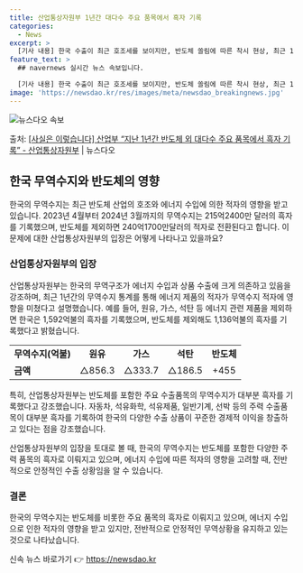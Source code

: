 ```yaml
---
title: 산업통상자원부 1년간 대다수 주요 품목에서 흑자 기록
categories:
  - News
excerpt: >
  [기사 내용] 한국 수출이 최근 호조세를 보이지만, 반도체 쏠림에 따른 착시 현상, 최근 1년간(2023년 …
feature_text: >
  ## navernews 실시간 뉴스 속보입니다.

  [기사 내용] 한국 수출이 최근 호조세를 보이지만, 반도체 쏠림에 따른 착시 현상, 최근 1년간(2023년 …
image: 'https://newsdao.kr/res/images/meta/newsdao_breakingnews.jpg'
---
```


![뉴스다오 속보](https://newsdao.kr/res/images/meta/newsdao_breakingnews.jpg)

<p>출처: <a href="https://newsdao.kr/3686" rel="dofollow">[사실은 이렇습니다] 산업부 “지난 1년간 반도체 외 대다수 주요 품목에서 흑자 기록” - 산업통상자원부</a> | 뉴스다오</p>

<h2 data-ke-size="size26">한국 무역수지와 반도체의 영향</h2>
<p data-ke-size="size16">한국의 무역수지는 최근 반도체 산업의 호조와 에너지 수입에 의한 적자의 영향을 받고 있습니다. 2023년 4월부터 2024년 3월까지의 무역수지는 215억2400만 달러의 흑자를 기록했으며, 반도체를 제외하면 240억1700만달러의 적자로 전환된다고 합니다. 이 문제에 대한 산업통상자원부의 입장은 어떻게 나타나고 있을까요?</p>

<h3 data-ke-size="size24">산업통상자원부의 입장</h3>
<p data-ke-size="size16">산업통상자원부는 한국의 무역구조가 에너지 수입과 상품 수출에 크게 의존하고 있음을 강조하며, 최근 1년간의 무역수지 통계를 통해 에너지 제품의 적자가 무역수지 적자에 영향을 미쳤다고 설명했습니다. 예를 들어, 원유, 가스, 석탄 등 에너지 관련 제품을 제외하면 한국은 1,592억불의 흑자를 기록했으며, 반도체를 제외해도 1,136억불의 흑자를 기록했다고 밝혔습니다.</p>
<table>
<tbody>
<tr>
<td style="text-align: left;"><b>무역수지(억불)</b></td>
<td style="text-align: center;"><b>원유</b></td>
<td style="text-align: center;"><b>가스</b></td>
<td style="text-align: center;"><b>석탄</b></td>
<td style="text-align: center;"><b>반도체</b></td>
</tr>
<tr>
<td style="text-align: left;"><b>금액</b></td>
<td style="text-align: center;">△856.3</td>
<td style="text-align: center;">△333.7</td>
<td style="text-align: center;">△186.5</td>
<td style="text-align: center;">+455</td>
</tr>
</tbody>
</table>

<p data-ke-size="size16">특히, 산업통상자원부는 반도체를 포함한 주요 수출품목의 무역수지가 대부분 흑자를 기록했다고 강조했습니다. 자동차, 석유화학, 석유제품, 일반기계, 선박 등의 주력 수출품목이 대부분 흑자를 기록하여 한국의 다양한 수출 상품이 꾸준한 경제적 이익을 창출하고 있다는 점을 강조했습니다.</p>

<p data-ke-size="size16">산업통상자원부의 입장을 토대로 볼 때, 한국의 무역수지는 반도체를 포함한 다양한 주력 품목의 흑자로 이뤄지고 있으며, 에너지 수입에 따른 적자의 영향을 고려할 때, 전반적으로 안정적인 수출 상황임을 알 수 있습니다.</p>

<h3 data-ke-size="size24">결론</h3>
<p data-ke-size="size16">한국의 무역수지는 반도체를 비롯한 주요 품목의 흑자로 이뤄지고 있으며, 에너지 수입으로 인한 적자의 영향을 받고 있지만, 전반적으로 안정적인 무역상황을 유지하고 있는 것으로 나타났습니다.</p> 

신속 뉴스 바로가기 👉 <a href="https://newsdao.kr" rel="dofollow">https://newsdao.kr</a>


